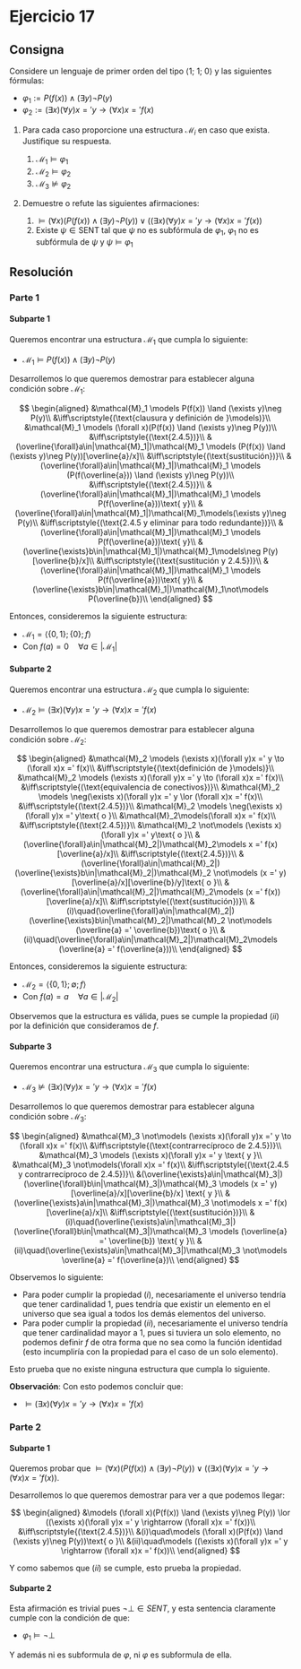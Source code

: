 # Ejercicio 17

## Consigna

Considere un lenguaje de primer orden del tipo $\langle 1;\ 1;\ 0 \rangle$ y las siguientes fórmulas:

- $\varphi_1 := P(f(x)) \land (\exists y)\neg P(y)$  
- $\varphi_2 := (\exists x)(\forall y)x =' y \rightarrow (\forall x)x =' f(x)$

1. Para cada caso proporcione una estructura $\mathcal{M}_i$ en caso que exista. Justifique su respuesta.  
    1. $\mathcal{M}_1 \models \varphi_1$  
    2. $\mathcal{M}_2 \models \varphi_2$  
    3. $\mathcal{M}_3 \not\models \varphi_2$

2. Demuestre o refute las siguientes afirmaciones:  
    1. $\models (\forall x)(P(f(x)) \land (\exists y)\neg P(y)) \lor ((\exists x)(\forall y)x =' y \rightarrow (\forall x)x =' f(x))$  
    2. Existe $\psi \in \text{SENT}$ tal que $\psi$ no es subfórmula de $\varphi_1$, $\varphi_1$ no es subfórmula de $\psi$ y $\psi \models \varphi_1$

## Resolución

### Parte 1

#### Subparte 1

Queremos encontrar una estructura $\mathcal{M}_1$ que cumpla lo siguiente:

- $\mathcal{M}_1 \models P(f(x)) \land (\exists y)\neg P(y)$

Desarrollemos lo que queremos demostrar para establecer alguna condición sobre $\mathcal{M}_1$:

$$
\begin{aligned}
&\mathcal{M}_1 \models P(f(x)) \land (\exists y)\neg P(y)\\
&\iff\scriptstyle{(\text{clausura y definición de }\models)}\\
&\mathcal{M}_1 \models (\forall x)(P(f(x)) \land (\exists y)\neg P(y))\\
&\iff\scriptstyle{(\text{2.4.5})}\\
&(\overline{\forall}a\in|\mathcal{M}_1|)\mathcal{M}_1 \models (P(f(x)) \land (\exists y)\neg P(y))[\overline{a}/x]\\
&\iff\scriptstyle{(\text{sustitución})}\\
&(\overline{\forall}a\in|\mathcal{M}_1|)\mathcal{M}_1 \models (P(f(\overline{a})) \land (\exists y)\neg P(y))\\
&\iff\scriptstyle{(\text{2.4.5})}\\
&(\overline{\forall}a\in|\mathcal{M}_1|)\mathcal{M}_1 \models P(f(\overline{a}))\text{ y}\\ 
&(\overline{\forall}a\in|\mathcal{M}_1|)\mathcal{M}_1\models(\exists y)\neg P(y)\\
&\iff\scriptstyle{(\text{2.4.5 y eliminar para todo redundante})}\\
&(\overline{\forall}a\in|\mathcal{M}_1|)\mathcal{M}_1 \models P(f(\overline{a}))\text{ y}\\ 
&(\overline{\exists}b\in|\mathcal{M}_1|)\mathcal{M}_1\models\neg P(y)[\overline{b}/x]\\
&\iff\scriptstyle{(\text{sustitución y 2.4.5})}\\
&(\overline{\forall}a\in|\mathcal{M}_1|)\mathcal{M}_1 \models P(f(\overline{a}))\text{ y}\\ 
&(\overline{\exists}b\in|\mathcal{M}_1|)\mathcal{M}_1\not\models P(\overline{b})\\
\end{aligned}
$$

Entonces, consideremos la siguiente estructura:

- $\mathcal{M}_1=\left<\{0,1\}; \{0\};f\right>$
- Con $f(a)=0\quad\forall a\in|\mathcal{M}_1|$

#### Subparte 2

Queremos encontrar una estructura $\mathcal{M}_2$ que cumpla lo siguiente:

- $\mathcal{M}_2 \models (\exists x)(\forall y)x =' y \rightarrow (\forall x)x =' f(x)$

Desarrollemos lo que queremos demostrar para establecer alguna condición sobre $\mathcal{M}_2$:

$$
\begin{aligned}
&\mathcal{M}_2 \models (\exists x)(\forall y)x =' y \to (\forall x)x =' f(x)\\
&\iff\scriptstyle{(\text{definición de }\models)}\\
&\mathcal{M}_2 \models (\exists x)(\forall y)x =' y \to (\forall x)x =' f(x)\\
&\iff\scriptstyle{(\text{equivalencia de conectivos})}\\
&\mathcal{M}_2 \models \neg(\exists x)(\forall y)x =' y \lor (\forall x)x =' f(x)\\
&\iff\scriptstyle{(\text{2.4.5})}\\
&\mathcal{M}_2 \models \neg(\exists x)(\forall y)x =' y\text{ o }\\
&\mathcal{M}_2\models(\forall x)x =' f(x)\\
&\iff\scriptstyle{(\text{2.4.5})}\\
&\mathcal{M}_2 \not\models (\exists x)(\forall y)x =' y\text{ o }\\
&(\overline{\forall}a\in|\mathcal{M}_2|)\mathcal{M}_2\models x =' f(x)[\overline{a}/x]\\
&\iff\scriptstyle{(\text{2.4.5})}\\
&(\overline{\forall}a\in|\mathcal{M}_2|)(\overline{\exists}b\in|\mathcal{M}_2|)\mathcal{M}_2 \not\models (x =' y)[\overline{a}/x][\overline{b}/y]\text{ o }\\
&(\overline{\forall}a\in|\mathcal{M}_2|)\mathcal{M}_2\models (x =' f(x))[\overline{a}/x]\\
&\iff\scriptstyle{(\text{sustitución})}\\
&(i)\quad(\overline{\forall}a\in|\mathcal{M}_2|)(\overline{\exists}b\in|\mathcal{M}_2|)\mathcal{M}_2 \not\models (\overline{a} =' \overline{b})\text{ o }\\
&(ii)\quad(\overline{\forall}a\in|\mathcal{M}_2|)\mathcal{M}_2\models (\overline{a} =' f(\overline{a}))\\
\end{aligned}
$$

Entonces, consideremos la siguiente estructura:

- $\mathcal{M}_2=\left<\{0,1\}; \emptyset;f\right>$
- Con $f(a)=a\quad\forall a\in|\mathcal{M}_2|$

Observemos que la estructura es válida, pues se cumple la propiedad $(ii)$ por la definición que consideramos de $f$.

#### Subparte 3

Queremos encontrar una estructura $\mathcal{M}_3$ que cumpla lo siguiente:

- $\mathcal{M}_3 \not\models (\exists x)(\forall y)x =' y \to (\forall x)x =' f(x)$

Desarrollemos lo que queremos demostrar para establecer alguna condición sobre $\mathcal{M}_3$:

$$
\begin{aligned}
&\mathcal{M}_3 \not\models (\exists x)(\forall y)x =' y \to (\forall x)x =' f(x)\\
&\iff\scriptstyle{(\text{contrarrecíproco de 2.4.5})}\\
&\mathcal{M}_3 \models (\exists x)(\forall y)x =' y \text{ y }\\
&\mathcal{M}_3 \not\models(\forall x)x =' f(x)\\
&\iff\scriptstyle{(\text{2.4.5 y contrarrecíproco de 2.4.5})}\\
&(\overline{\exists}a\in|\mathcal{M}_3|)(\overline{\forall}b\in|\mathcal{M}_3|)\mathcal{M}_3 \models (x =' y)[\overline{a}/x][\overline{b}/x] \text{ y }\\
&(\overline{\exists}a\in|\mathcal{M}_3|)\mathcal{M}_3 \not\models x =' f(x)[\overline{a}/x]\\
&\iff\scriptstyle{(\text{sustitución})}\\
&(i)\quad(\overline{\exists}a\in|\mathcal{M}_3|)(\overline{\forall}b\in|\mathcal{M}_3|)\mathcal{M}_3 \models (\overline{a} =' \overline{b}) \text{ y }\\
&(ii)\quad(\overline{\exists}a\in|\mathcal{M}_3|)\mathcal{M}_3 \not\models \overline{a} =' f(\overline{a})\\
\end{aligned}
$$

Observemos lo siguiente:

- Para poder cumplir la propiedad $(i)$, necesariamente el universo tendría que tener cardinalidad 1, pues tendría que existir un elemento en el universo que sea igual a todos los demás elementos del universo.
- Para poder cumplir la propiedad $(ii)$, necesariamente el universo tendría que tener cardinalidad mayor a 1, pues si tuviera un solo elemento, no podemos definir $f$ de otra forma que no sea como la función identidad (esto incumpliría con la propiedad para el caso de un solo elemento).

Esto prueba que no existe ninguna estructura que cumpla lo siguiente.

**Observación**: Con esto podemos concluir que:

- $\models (\exists x)(\forall y)x =' y \to (\forall x)x =' f(x)$

### Parte 2

#### Subparte 1

Queremos probar que $\models (\forall x)(P(f(x)) \land (\exists y)\neg P(y)) \lor ((\exists x)(\forall y)x =' y \rightarrow (\forall x)x =' f(x))$.

Desarrollemos lo que queremos demostrar para ver a que podemos llegar:

$$
\begin{aligned}
&\models (\forall x)(P(f(x)) \land (\exists y)\neg P(y)) \lor ((\exists x)(\forall y)x =' y \rightarrow (\forall x)x =' f(x))\\
&\iff\scriptstyle{(\text{2.4.5})}\\
&(i)\quad\models (\forall x)(P(f(x)) \land (\exists y)\neg P(y))\text{ o }\\
&(ii)\quad\models ((\exists x)(\forall y)x =' y \rightarrow (\forall x)x =' f(x))\\
\end{aligned}
$$

Y como sabemos que $(ii)$ se cumple, esto prueba la propiedad.

#### Subparte 2

Esta afirmación es trivial pues $\neg\bot\in SENT$, y esta sentencia claramente cumple con la condición de que:

- $\varphi_1\models\neg\bot$

Y además ni es subformula de $\varphi$, ni $\varphi$ es subformula de ella.